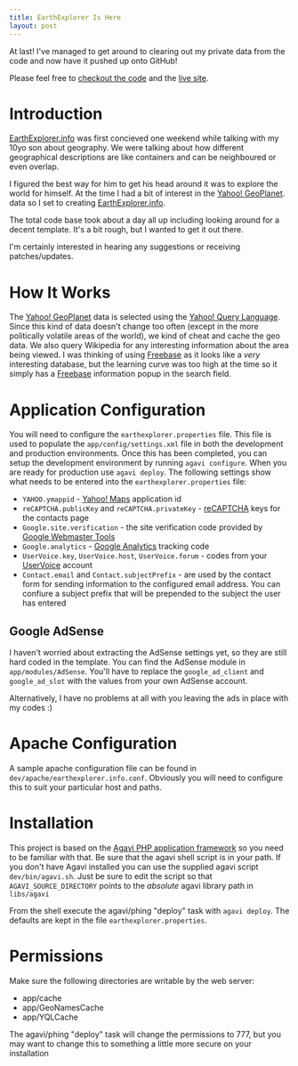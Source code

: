 ```yaml
---
title: EarthExplorer Is Here
layout: post
---
```


At last! I've managed to get around to clearing out my private data
from the code and now have it pushed up onto GitHub!

Please feel free to [checkout the
code](http://github.com./alchemycs/EarthExplorer) 
and the [live site](http://www.earthexplorer.info).

Introduction
============
[EarthExplorer.info] was first concieved one weekend while talking with my 
10yo son about geography. We were talking about how different 
geographical descriptions are like containers and can be neighboured or 
even overlap.

I figured the best way for him to get his head around it was to explore the 
world for himself. At the time I had a bit of interest in the [Yahoo! GeoPlanet].
data so I set to creating [EarthExplorer.info].

The total code base took about a day all up including looking around for a 
decent template. It's a bit rough, but I wanted to get it out there.

I'm certainly interested in hearing any suggestions or receiving patches/updates.

How It Works
============
The [Yahoo! GeoPlanet] data is selected using the [Yahoo! Query Language]. 
Since this kind of data doesn't change too often (except in the more 
politically volatile areas of the world), we kind of cheat and cache the geo 
data. We also query Wikipedia for any interesting information about 
the area being viewed. I was thinking of using [Freebase] as it looks like
a *very* interesting database, but the learning curve was too high at the time
so it simply has a [Freebase] information popup in the search field.

Application Configuration
=========================
You will need to configure the `earthexplorer.properties` file. This
file is used to populate the `app/config/settings.xml` file in both the
development and production environments. Once this has been completed, you
can setup the development environment by running `agavi configure`. When you
are ready for production use `agavi deploy`. The following settings
show what needs to be entered into the `earthexplorer.properties` file:

- `YAHOO.ymappid` - [Yahoo! Maps] application id
- `reCAPTCHA.publicKey` and `reCAPTCHA.privateKey` - 
  [reCAPTCHA] keys for the contacts page
- `Google.site.verification` - the site verification code provided by
  [Google Webmaster Tools]
- `Google.analytics` - [Google Analytics] tracking code
- `UserVoice.key`, `UserVoice.host`, `UserVoice.forum` - codes from your 
  [UserVoice] account
- `Contact.email` and `Contact.subjectPrefix` - are used by the contact form
  for sending information to the configured email address. You can confiure a
  subject prefix that will be prepended to the subject the user has entered
  
Google AdSense
--------------
I haven't worried about extracting the AdSense settings yet, so they are still hard
coded in the template. You can find the AdSense module in `app/modules/AdSense`.
You'll have to replace the `google_ad_client` and `google_ad_slot` with the 
values from your own AdSense account.

Alternatively, I have no problems at all with you leaving the ads in place with
my codes :)

Apache Configuration
====================
A sample apache configuration file can be found 
in `dev/apache/earthexplorer.info.conf`. Obviously you will need to configure
this to suit your particular host and paths.

Installation
============
This project is based on the [Agavi PHP application framework][agavi] so you 
need to be familiar with that. Be sure that the agavi shell script is in your
path. If you don't have Agavi installed you can use the supplied agavi script
`dev/bin/agavi.sh`. Just be sure to edit the script so that 
`AGAVI_SOURCE_DIRECTORY` points to the *absolute* agavi library path in 
`libs/agavi`

From the shell execute the agavi/phing "deploy" task with `agavi deploy`. 
The defaults are kept in the file `earthexplorer.properties`. 

Permissions
===========
Make sure the following directories are writable by the web server:

-	app/cache
-	app/GeoNamesCache
-	app/YQLCache

The agavi/phing "deploy" task will change the permissions to 777, but you may
want to change this to something a little more secure on your installation



[EarthExplorer.info]: http://www.earthexplorer.info/
[agavi]: http://www.agavi.org/
[Yahoo! GeoPlanet]: http://developer.yahoo.com/geo/geoplanet/
[Yahoo! Query Language]: http://developer.yahoo.com/yql/
[Yahoo! Maps]: http://developer.yahoo.com/maps/
[Google Webmaster Tools]: http://www.google.com/webmasters/
[Google Analytics]: http://www.google.com/analytics/
[reCAPTCHA]: http://www.google.com/recaptcha/
[UserVoice]: http://uservoice.com/
[Freebase]: http://www.freebase.com/
